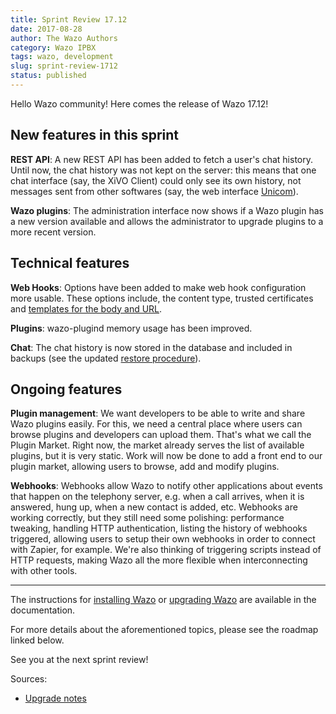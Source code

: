 ```yaml
---
title: Sprint Review 17.12
date: 2017-08-28
author: The Wazo Authors
category: Wazo IPBX
tags: wazo, development
slug: sprint-review-1712
status: published
---
```


Hello Wazo community! Here comes the release of Wazo 17.12!

## New features in this sprint

**REST API**: A new REST API has been added to fetch a user's chat history. Until now, the chat history was not kept on the server: this means that one chat interface (say, the XiVO Client) could only see its own history, not messages sent from other softwares (say, the web interface [Unicom](https://phone.wazo.community)).

**Wazo plugins**: The administration interface now shows if a Wazo plugin has a new version available and allows the administrator to upgrade plugins to a more recent version.


## Technical features

**Web Hooks**: Options have been added to make web hook configuration more usable. These options include, the content type, trusted certificates and [templates for the body and URL](http://wazo.readthedocs.io/en/latest/api_sdk/rest_api/webhookd/templates.html).

**Plugins**: wazo-plugind memory usage has been improved.

**Chat**: The chat history is now stored in the database and included in backups (see the updated [restore procedure](http://wazo.readthedocs.io/en/latest/system/backup_restore.html#restoring-the-database)).


## Ongoing features

**Plugin management**: We want developers to be able to write and share Wazo plugins easily. For this, we need a central place where users can browse plugins and developers can upload them. That's what we call the Plugin Market. Right now, the market already serves the list of available plugins, but it is very static. Work will now be done to add a front end to our plugin market, allowing users to browse, add and modify plugins.

**Webhooks**: Webhooks allow Wazo to notify other applications about events that happen on the telephony server, e.g. when a call arrives, when it is answered, hung up, when a new contact is added, etc. Webhooks are working correctly, but they still need some polishing: performance tweaking, handling HTTP authentication, listing the history of webhooks triggered, allowing users to setup their own webhooks in order to connect with Zapier, for example. We're also thinking of triggering scripts instead of HTTP requests, making Wazo all the more flexible when interconnecting with other tools.


---

The instructions for [installing Wazo](/uc-doc/installation/install-system) or [upgrading Wazo](/uc-doc/upgrade/introduction) are available in the documentation.

For more details about the aforementioned topics, please see the roadmap linked below.

See you at the next sprint review!

Sources:

* [Upgrade notes](http://wazo.readthedocs.io/en/wazo-17.12/upgrade/upgrade.html#upgrade-notes)
